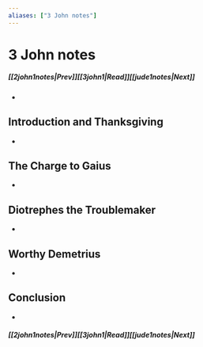 ```yaml
---
aliases: ["3 John notes"]
---
```

# 3 John notes
##### <span class=arrow-left></span>[[2john1notes|Prev]]<span class=navigation-separator></span>[[3john1|Read]]<span class=navigation-separator></span>[[jude1notes|Next]]<span class=arrow-right></span>
- 
## Introduction and Thanksgiving
- 
## The Charge to Gaius
- 
## Diotrephes the Troublemaker
- 
## Worthy Demetrius
- 
## Conclusion
- 
##### <span class=arrow-left></span>[[2john1notes|Prev]]<span class=navigation-separator></span>[[3john1|Read]]<span class=navigation-separator></span>[[jude1notes|Next]]<span class=arrow-right></span>